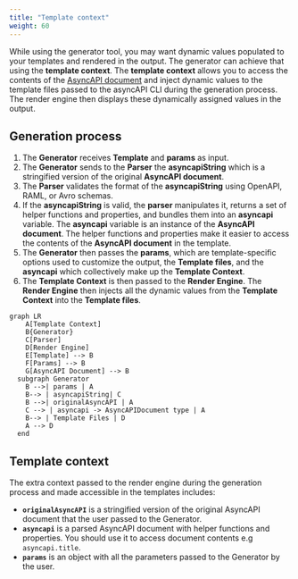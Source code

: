 ```yaml
---
title: "Template context"
weight: 60
---
```


While using the generator tool, you may want dynamic values populated to your templates and rendered in the output. The generator can achieve that using the **template context**.
The **template context** allows you to access the contents of the [AsyncAPI document](asyncapi-document.md) and inject dynamic values to the template files passed to the asyncAPI CLI during the generation process. The render engine then displays these dynamically assigned values in the output.

## Generation process
1. The **Generator** receives **Template** and **params** as input.
2. The **Generator** sends to the **Parser** the **asyncapiString** which is a stringified version of the original **AsyncAPI document**. 
3. The **Parser** validates the format of the **asyncapiString** using OpenAPI, RAML, or Avro schemas.
4. If the **asyncapiString** is valid, the **parser** manipulates it, returns a set of helper functions and properties, and bundles them into an **asyncapi** variable. The **asyncapi** variable is an instance of the **AsyncAPI document**. The helper functions and properties make it easier to access the contents of the **AsyncAPI document** in the template.
5. The **Generator** then passes the **params**, which are template-specific options used to customize the output, the **Template files**, and the **asyncapi** which collectively make up the **Template Context**.
6. The **Template Context** is then passed to the **Render Engine**. The **Render Engine** then injects all the dynamic values from the **Template Context** into the **Template files**.
   
``` mermaid
graph LR
    A[Template Context]
    B{Generator}
    C[Parser]
    D[Render Engine]
    E[Template] --> B
    F[Params] --> B
    G[AsyncAPI Document] --> B
  subgraph Generator
    B -->| params | A
    B--> | asyncapiString| C
    B -->| originalAsyncAPI | A
    C --> | asyncapi -> AsyncAPIDocument type | A
    B--> | Template Files | D
    A --> D
  end
```

## Template context
The extra context passed to the render engine during the generation process and made accessible in the templates includes:

- **`originalAsyncAPI`** is a stringified version of the original AsyncAPI document that the user passed to the Generator.
- **`asyncapi`** is a parsed AsyncAPI document with helper functions and properties. You should use it to access document contents e.g `asyncapi.title`.
- **`params`** is an object with all the parameters passed to the Generator by the user.